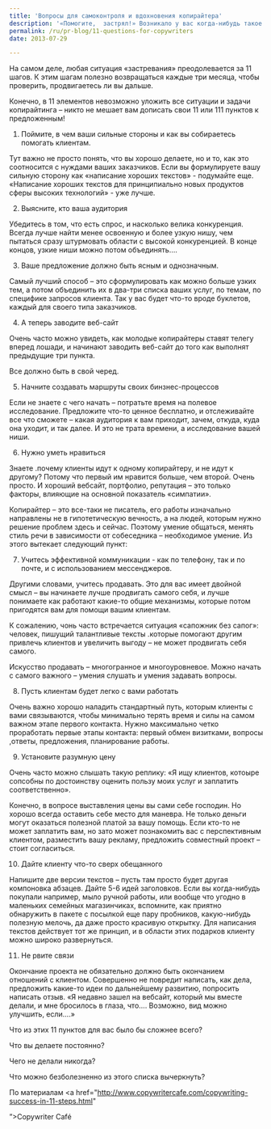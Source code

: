 ```yaml
---
title: 'Вопросы для самоконтроля и вдохновения копирайтера'
description: '«Помогите,  застрял!» Возникало у вас когда-нибудь такое чувство? Неважно насколько хорошо идет ваше дело, всегда есть то, что вам хочется делать лучше.'
permalink: /ru/pr-blog/11-questions-for-copywriters
date: 2013-07-29

---
```


На самом деле, любая ситуация «застревания» преодолевается за 11 шагов. К этим шагам полезно возвращаться каждые три месяца, чтобы проверить, продвигаетесь ли вы дальше.

Конечно, в 11 элементов невозможно уложить все ситуации и задачи копирайтинга – никто не мешает вам дописать свои 11 или 111 пунктов к предложенным!

1. Поймите, в чем ваши сильные стороны и как вы собираетесь помогать клиентам.

Тут важно не просто понять, что вы хорошо делаете, но и то, как это соотносится с нуждами ваших заказчиков. Если вы формулируете вашу сильную сторону как «написание хороших текстов» - подумайте еще. «Написание хороших текстов для принципиально новых продуктов сферы высоких технологий» - уже лучше.

2. Выясните, кто ваша аудитория

Убедитесь в том, что есть спрос, и насколько велика конкуренция. Всегда лучше найти менее освоенную и более узкую нишу, чем пытаться сразу штурмовать области с высокой конкуренцией. В конце концов, узкие ниши можно потом объединять….

3. Ваше предложение должно быть ясным и однозначным.

Самый лучший способ – это сформулировать как можно больше узких тем, а потом объединить их в два-три списка ваших услуг, по темам, по специфике запросов клиента. Так у вас будет что-то вроде буклетов, каждый для своего типа  заказчиков.

4. А теперь заводите веб-сайт

Очень часто можно увидеть, как молодые копирайтеры ставят телегу вперед лошади, и начинают заводить веб-сайт до того как выполнят предыдущие три пункта.

Все должно быть в свой черед.

5. Начните создавать маршруты своих бинзнес-процессов

Если не знаете с чего начать – потратьте время на полевое исследование. Предложите что-то ценное бесплатно, и отслеживайте все что сможете – какая аудитория к вам приходит, зачем, откуда, куда она уходит, и так далее. И это не трата времени, а исследование вашей ниши.

6. Нужно уметь нравиться

Знаете .почему клиенты идут к одному копирайтеру, и не идут к другому? Потому что первый им нравится больше, чем второй. Очень просто. И хороший вебсайт, портфолио, репутация – это только факторы, влияющие на основной показатель «симпатии».

Копирайтер – это все-таки не писатель, его работы изначально направлены не в гипотетическую вечность, а на людей, которым нужно решение проблем здесь и сейчас. Поэтому умение общаться, менять стиль речи в зависимости от собеседника – необходимое умение. Из этого вытекает следующий пункт:

7. Учитесь эффективной коммуникации  - как по телефону, так и по почте, и с использованием мессенджеров.

Другими словами, учитесь продавать. Это для вас имеет двойной смысл – вы начинаете лучше продвигать самого себя, и лучше понимаете как работают какие-то общие механизмы, которые потом пригодятся вам для помощи вашим клиентам.

К сожалению, чонь часто встречается ситуация «сапожник без сапог»: человек, пишущий талантливые тексты .которые помогают другим привлечь клиентов и увеличить выгоду – не может продвигать себя самого.

Искусство продавать – многогранное и многоуровневое. Можно начать с самого важного – умения слушать и умения задавать вопросы.

8. Пусть клиентам будет легко с вами работать

Очень важно хорошо наладить стандартный путь, которым клиенты с вами связываются, чтобы минимально терять время и силы на самом важном этапе первого контакта. Нужно максимально четко проработать первые этапы контакта: первый обмен визитками, вопросы ,ответы, предложения, планирование работы.

9. Установите разумную цену

Очень часто можно слышать такую реплику: «Я ищу клиентов, котоыре сопсобны по достоинству оценить пользу моих услуг и заплатить соответственно».

Конечно, в вопросе выставления цены вы сами себе господин. Но хорошо всегда оставить себе место для маневра. Не только деньги могут оказаться полезной платой за вашу помощь. Если кто-то не может заплатить вам, но зато может познакомить вас с перспективным клиентом, разместить вашу рекламу, предложить совместный проект – стоит согласиться.

10. Дайте клиенту что-то сверх обещанного

Напишите две версии текстов – пусть там просто будет другая компоновка абзацев. Дайте 5-6 идей заголовков. Если вы когда-нибудь покупали например, мыло ручной работы, или вообще что угодно в маленьких семейных магазинчиках, вспомните, как приятно обнаружить в пакете с посылкой еще пару пробников, какую-нибудь полезную мелочь, да даже просто красивую открытку. Для написания текстов действует тот же принцип, и в области этих подарков клиенту можно широко развернуться.

11. Не рвите связи

Окончание проекта не обязательно должно быть окончанием отношений с клиентом. Совершенно не повредит написать, как дела, предложить какие-то идеи по дальнейшему развитию, попросить написать отзыв. «Я недавно зашел на вебсайт, который мы вместе делали, и мне бросилось в глаза, что…. Возможно, вид можно улучшить, если….»

Что из этих 11 пунктов для вас было бы сложнее всего?

Что вы делаете постоянно?

Чего не делали никогда?

Что можно безболезненно из этого списка вычеркнуть?

По материалам <a href="http://www.copywritercafe.com/copywriting-success-in-11-steps.html"

”>Copywriter Café</a>

